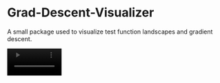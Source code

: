 # Grad-Descent-Visualizer
A small package used to visualize test function landscapes and gradient descent.


<video src="https://user-images.githubusercontent.com/70919881/180077858-14bd8b91-c189-4e52-80d4-332ae5ca2db4.mov" width="25%"/>


## Install
```shell-session
pip install grad-descent-visualizer
```

## Usage
**Example 1:**
```python
from grad_descent_visualizer import DescentPlotter
```
